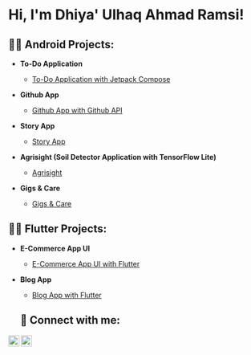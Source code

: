 <h1>Hi, I'm Dhiya' Ulhaq Ahmad Ramsi! <br/>

<h2>👨‍💻 Android Projects:</h2>

- <b>To-Do Application</b>
  - [To-Do Application with Jetpack Compose](https://github.com/ramsi123/ToDoCompose)

- <b>Github App</b>
  - [Github App with Github API](https://github.com/ramsi123/SubmissionAndroidDeveloperExpert)
 
- <b>Story App</b>
  - [Story App](https://github.com/ramsi123/Story-App)

- <b>Agrisight (Soil Detector Application with TensorFlow Lite)</b>
  - [Agrisight](https://github.com/ramsi123/Agrisight)

- <b>Gigs & Care</b>
  - [Gigs & Care](https://github.com/ramsi123/GigsAndCare)

<h2>👨‍💻 Flutter Projects:</h2>

- <b>E-Commerce App UI</b>
  - [E-Commerce App UI with Flutter](https://github.com/ramsi123/E-Commerce-App-UI)

- <b>Blog App</b>
  - [Blog App with Flutter](https://github.com/ramsi123/BlogApp)

  <h2> 🤳 Connect with me:</h2>

[<img align="left" alt="Dhiya' Ulhaq Ahmad Ramsi | LinkedIn" width="22px" src="https://i.imgur.com/rH9jwbU.png" />][linkedin]
[<img align="left" alt="Dhiya' Ulhaq Ahmad Ramsi | Instagram" width="22px" src="https://i.imgur.com/SKk4d03.png" />][instagram]

[instagram]: https://www.instagram.com/ulhaq_ramsi/
[linkedin]: https://www.linkedin.com/in/dhiya-ulhaq-ahmad-ramsi-884641222/
